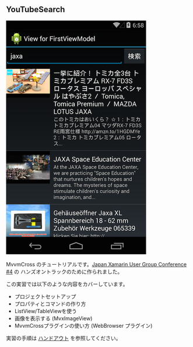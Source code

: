 YouTubeSearch
------

![](Handout/img/01.png)

MvvmCross のチュートリアルです。[Japan Xamarin User Group Conference #4](http://jxug.connpass.com/event/12544/) の ハンズオントラックのために作られました。

この実習では以下のような内容をカバーしています。

- プロジェクトセットアップ
- プロパティとコマンドの作り方
- ListView/TableViewを使う
- 画像を表示する (MvxImageView)
- MvvmCrossプラグインの使い方 (WebBrowser プラグイン)

実習の手順は [ハンドアウト](Handout/article.md) を参照してください。

